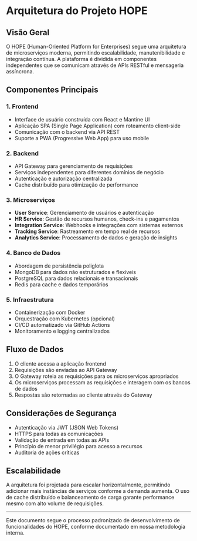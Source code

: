 # Arquitetura do Projeto HOPE

## Visão Geral

O HOPE (Human-Oriented Platform for Enterprises) segue uma arquitetura de microserviços moderna, permitindo escalabilidade, manutenibilidade e integração contínua. A plataforma é dividida em componentes independentes que se comunicam através de APIs RESTful e mensageria assíncrona.

## Componentes Principais

### 1. Frontend
- Interface de usuário construída com React e Mantine UI
- Aplicação SPA (Single Page Application) com roteamento client-side
- Comunicação com o backend via API REST
- Suporte a PWA (Progressive Web App) para uso mobile

### 2. Backend
- API Gateway para gerenciamento de requisições
- Serviços independentes para diferentes domínios de negócio
- Autenticação e autorização centralizada
- Cache distribuído para otimização de performance

### 3. Microserviços
- **User Service**: Gerenciamento de usuários e autenticação
- **HR Service**: Gestão de recursos humanos, check-ins e pagamentos
- **Integration Service**: Webhooks e integrações com sistemas externos
- **Tracking Service**: Rastreamento em tempo real de recursos
- **Analytics Service**: Processamento de dados e geração de insights

### 4. Banco de Dados
- Abordagem de persistência poliglota
- MongoDB para dados não estruturados e flexíveis
- PostgreSQL para dados relacionais e transacionais
- Redis para cache e dados temporários

### 5. Infraestrutura
- Containerização com Docker
- Orquestração com Kubernetes (opcional)
- CI/CD automatizado via GitHub Actions
- Monitoramento e logging centralizados

## Fluxo de Dados

1. O cliente acessa a aplicação frontend
2. Requisições são enviadas ao API Gateway
3. O Gateway roteia as requisições para os microserviços apropriados
4. Os microserviços processam as requisições e interagem com os bancos de dados
5. Respostas são retornadas ao cliente através do Gateway

## Considerações de Segurança

- Autenticação via JWT (JSON Web Tokens)
- HTTPS para todas as comunicações
- Validação de entrada em todas as APIs
- Princípio de menor privilégio para acesso a recursos
- Auditoria de ações críticas

## Escalabilidade

A arquitetura foi projetada para escalar horizontalmente, permitindo adicionar mais instâncias de serviços conforme a demanda aumenta. O uso de cache distribuído e balanceamento de carga garante performance mesmo com alto volume de requisições.

---

Este documento segue o processo padronizado de desenvolvimento de funcionalidades do HOPE, conforme documentado em nossa metodologia interna.
